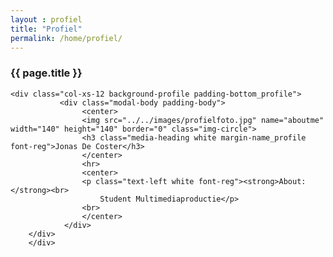 ```yaml
---
layout : profiel
title: "Profiel"
permalink: /home/profiel/
---
```



<div class="container">
<div class="row">
<div class="col-xs-12 block_top wrapper_3">
        <h3 class="text-center white padding-block font">{{ page.title }}</h3>
</div>
</div>


<section>
    <div class="row">
    
    <div class="col-xs-12 background-profile padding-bottom_profile">
               <div class="modal-body padding-body">
                    <center>
                    <img src="../../images/profielfoto.jpg" name="aboutme" width="140" height="140" border="0" class="img-circle">
                    <h3 class="media-heading white margin-name_profile font-reg">Jonas De Coster</h3>
                    </center>
                    <hr>
                    <center>
                    <p class="text-left white font-reg"><strong>About: </strong><br>
                        Student Multimediaproductie</p>
                    <br>
                    </center>
                </div>
        </div>
        </div>
</section>


<section>
        <div class="row background-profile font-reg">
                <section class="sidebar">
                        <div class="loader"></div>
                </section> 
        </div>
</section>

<section>
    <div class="row">
    <div class="col-xs-12 block_bottom wrapper_2">
    </div>
    </div>
</section>
</div>